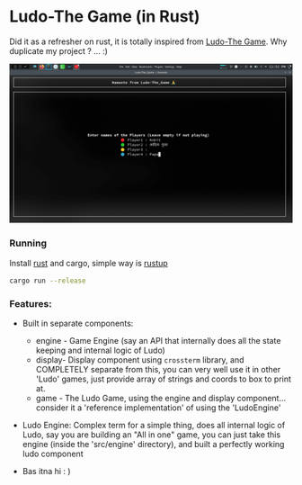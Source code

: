 # Ludo-The Game (in Rust)

Did it as a refresher on rust, it is totally inspired from [Ludo-The Game](https://github.com/adi-g15/Ludo-The_Game). Why duplicate my project ? ... :)

![Screenshot](./ss.png)

### Running

Install [rust](https://doc.rust-lang.org/stable/book/ch01-01-installation.html) and cargo, simple way is [rustup](rustup.rs/#install)

```sh
cargo run --release
```

### Features:
* Built in separate components:
  - engine - Game Engine (say an API that internally does all the state keeping and internal logic of Ludo)
  - display- Display component using `crossterm` library, and COMPLETELY separate from this, you can very well use it in other 'Ludo' games, just provide array of strings and coords to box to print at.
  - game   - The Ludo Game, using the engine and display component... consider it a 'reference implementation' of using the 'LudoEngine'

* Ludo Engine: Complex term for a simple thing, does all internal logic of Ludo, say you are building an "All in one" game, you can just take this engine (inside the 'src/engine' directory), and built a perfectly working ludo component
* Bas itna hi : )
